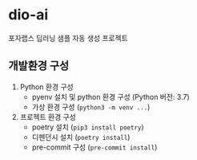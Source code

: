 # dio-ai
포자랩스 딥러닝 샘플 자동 생성 프로젝트

## 개발환경 구성
1. Python 환경 구성
    - pyenv 설치 및 python 환경 구성 (Python 버전: 3.7)
    - 가상 환경 구성 (`python3 -m venv ...`)
2. 프로젝트 환경 구성
    - poetry 설치 (`pip3 install poetry`)
    - 디펜던시 설치 (`poetry install`)
    - pre-commit 구성 (`pre-commit install`)
